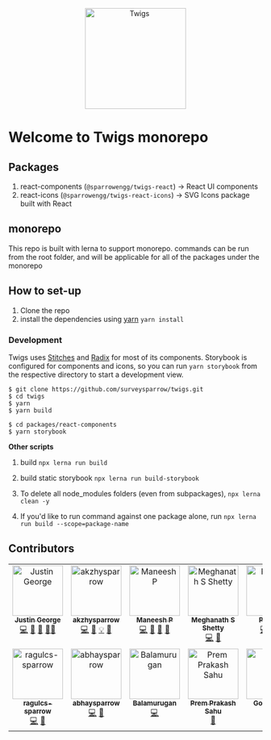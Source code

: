 <p align="center"><img src="https://twigs.surveysparrow.com/img/logo-with-text.svg" width="200" alt="Twigs" /></p>

# Welcome to Twigs monorepo

## Packages
1. react-components (`@sparrowengg/twigs-react`) → React UI components 
2. react-icons (`@sparrowengg/twigs-react-icons`) → SVG Icons package built with React


## monorepo
This repo is built with lerna to support monorepo. commands can be run from the root folder, and will be applicable for all of the packages under the monorepo

## How to set-up

1. Clone the repo
2. install the dependencies using [yarn](https://yarnpkg.com/) `yarn install`

### Development

Twigs uses [Stitches](https://stitches.dev/) and [Radix](https://radix-ui.com/) for most of its components.
Storybook is configured for components and icons, so you can run `yarn storybook` from the respective directory to start a development view.

```
$ git clone https://github.com/surveysparrow/twigs.git
$ cd twigs
$ yarn
$ yarn build

$ cd packages/react-components
$ yarn storybook
```

**Other scripts**

1. build `npx lerna run build`

2. build static storybook `npx lerna run build-storybook`

3. To delete all node_modules folders (even from subpackages), `npx lerna clean -y`

4. If you'd like to run command against one package alone, run `npx lerna run build --scope=package-name`

## Contributors

<!-- ALL-CONTRIBUTORS-LIST:START - Do not remove or modify this section -->
<!-- prettier-ignore-start -->
<!-- markdownlint-disable -->
<table>
  <tbody>
    <tr>
      <td align="center" valign="top" width="14.28%"><a href="https://github.com/justin-ss"><img src="https://avatars.githubusercontent.com/u/105047491?v=4?s=100" width="100px;" alt="Justin George"/><br /><sub><b>Justin George</b></sub></a><br /><a href="#code-justin-ss" title="Code">💻</a> <a href="#doc-justin-ss" title="Documentation">📖</a> <a href="#ideas-justin-ss" title="Ideas, Planning, & Feedback">🤔</a> <a href="#mentoring-justin-ss" title="Mentoring">🧑‍🏫</a></td>
      <td align="center" valign="top" width="14.28%"><a href="https://github.com/akzhysparrow"><img src="https://avatars.githubusercontent.com/u/157568762?v=4?s=100" width="100px;" alt="akzhysparrow"/><br /><sub><b>akzhysparrow</b></sub></a><br /><a href="#code-akzhysparrow" title="Code">💻</a> <a href="#doc-akzhysparrow" title="Documentation">📖</a> <a href="#example-akzhysparrow" title="Examples">💡</a> <a href="#maintenance-akzhysparrow" title="Maintenance">🚧</a></td>
      <td align="center" valign="top" width="14.28%"><a href="https://github.com/maneeshp97"><img src="https://avatars.githubusercontent.com/u/158666689?v=4?s=100" width="100px;" alt="Maneesh P"/><br /><sub><b>Maneesh P</b></sub></a><br /><a href="#code-maneeshp97" title="Code">💻</a> <a href="#maintenance-maneeshp97" title="Maintenance">🚧</a> <a href="#doc-maneeshp97" title="Documentation">📖</a> <a href="#review-maneeshp97" title="Reviewed Pull Requests">👀</a></td>
      <td align="center" valign="top" width="14.28%"><a href="https://github.com/shettyMegh9"><img src="https://avatars.githubusercontent.com/u/130285592?v=4?s=100" width="100px;" alt="Meghanath S Shetty"/><br /><sub><b>Meghanath S Shetty</b></sub></a><br /><a href="#code-shettyMegh9" title="Code">💻</a> <a href="#bug-shettyMegh9" title="Bug reports">🐛</a></td>
      <td align="center" valign="top" width="14.28%"><a href="http://www.pratosh.ml/"><img src="https://avatars.githubusercontent.com/u/76246084?v=4?s=100" width="100px;" alt="Pratosh"/><br /><sub><b>Pratosh</b></sub></a><br /><a href="#code-Pratosh22" title="Code">💻</a> <a href="#bug-Pratosh22" title="Bug reports">🐛</a> <a href="#doc-Pratosh22" title="Documentation">📖</a></td>
      <td align="center" valign="top" width="14.28%"><a href="https://github.com/meenakshi-ss"><img src="https://avatars.githubusercontent.com/u/160723712?v=4?s=100" width="100px;" alt="Meenakshi Sundaram"/><br /><sub><b>Meenakshi Sundaram</b></sub></a><br /><a href="#code-meenakshi-ss" title="Code">💻</a> <a href="#bug-meenakshi-ss" title="Bug reports">🐛</a></td>
      <td align="center" valign="top" width="14.28%"><a href="https://github.com/ss-oliver-paul"><img src="https://avatars.githubusercontent.com/u/158561360?v=4?s=100" width="100px;" alt="Oliver Paul"/><br /><sub><b>Oliver Paul</b></sub></a><br /><a href="#infra-ss-oliver-paul" title="Infrastructure (Hosting, Build-Tools, etc)">🚇</a></td>
    </tr>
    <tr>
      <td align="center" valign="top" width="14.28%"><a href="https://github.com/ragulcs-sparrow"><img src="https://avatars.githubusercontent.com/u/163504861?v=4?s=100" width="100px;" alt="ragulcs-sparrow"/><br /><sub><b>ragulcs-sparrow</b></sub></a><br /><a href="#code-ragulcs-sparrow" title="Code">💻</a> <a href="#bug-ragulcs-sparrow" title="Bug reports">🐛</a></td>
      <td align="center" valign="top" width="14.28%"><a href="https://github.com/abhaysparrow"><img src="https://avatars.githubusercontent.com/u/174322002?v=4?s=100" width="100px;" alt="abhaysparrow"/><br /><sub><b>abhaysparrow</b></sub></a><br /><a href="#code-abhaysparrow" title="Code">💻</a> <a href="#bug-abhaysparrow" title="Bug reports">🐛</a></td>
      <td align="center" valign="top" width="14.28%"><a href="https://github.com/tmbalagan"><img src="https://avatars.githubusercontent.com/u/23442723?v=4?s=100" width="100px;" alt="Balamurugan "/><br /><sub><b>Balamurugan </b></sub></a><br /><a href="#code-tmbalagan" title="Code">💻</a></td>
      <td align="center" valign="top" width="14.28%"><a href="https://github.com/Prem24022000"><img src="https://avatars.githubusercontent.com/u/69319430?v=4?s=100" width="100px;" alt="Prem Prakash Sahu"/><br /><sub><b>Prem Prakash Sahu</b></sub></a><br /><a href="#doc-Prem24022000" title="Documentation">📖</a></td>
      <td align="center" valign="top" width="14.28%"><a href="http://github.com/Gokul-Nath-27"><img src="https://avatars.githubusercontent.com/u/99087032?v=4?s=100" width="100px;" alt="Gokul Nath"/><br /><sub><b>Gokul Nath</b></sub></a><br /><a href="#code-Gokul-Nath-27" title="Code">💻</a></td>
      <td align="center" valign="top" width="14.28%"><a href="https://github.com/sridharspxrrow"><img src="https://avatars.githubusercontent.com/u/188984471?v=4?s=100" width="100px;" alt="Sridhar"/><br /><sub><b>Sridhar</b></sub></a><br /><a href="#code-sridharspxrrow" title="Code">💻</a></td>
    </tr>
  </tbody>
</table>

<!-- markdownlint-restore -->
<!-- prettier-ignore-end -->

<!-- ALL-CONTRIBUTORS-LIST:END -->
